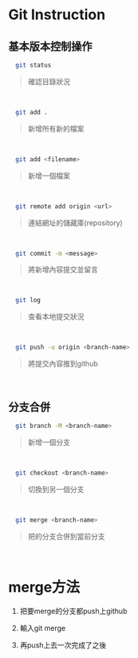 # Git Instruction


## 基本版本控制操作

```bash
  git status
```

>確認目錄狀況
<br>

```bash
  git add .
```

>新增所有新的檔案
<br>

```bash
  git add <filename>
```

>新增一個檔案
<br>

```bash
  git remote add origin <url> 
```

>連結網址的儲藏庫(repository)
<br>

```bash
  git commit -m <message>
```

>將新增內容提交並留言
<br>

```bash
  git log
```

>查看本地提交狀況
<br>

```bash
  git push -u origin <branch-name>
```

>將提交內容推到github
<br>


## 分支合併

```bash
  git branch -M <branch-name>
```

> 新增一個分支
<br>

```bash
  git checkout <branch-name>
```

> 切換到另一個分支
<br>

```bash
  git merge <branch-name>
```

> 把<branch-name>的分支合併到當前分支
<br>

# merge方法
  
1. 把要merge的分支都push上github
  
2. 輸入git merge <branch-name>
  
3. 再push上去一次完成了之後
